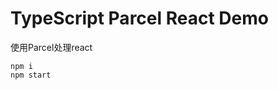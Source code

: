 TypeScript Parcel React Demo
=================================

使用Parcel处理react

```
npm i
npm start
```
